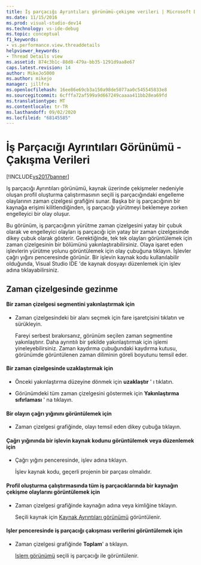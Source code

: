 ```yaml
---
title: İş parçacığı Ayrıntıları görünümü-çekişme verileri | Microsoft Docs
ms.date: 11/15/2016
ms.prod: visual-studio-dev14
ms.technology: vs-ide-debug
ms.topic: conceptual
f1_keywords:
- vs.performance.view.threaddetails
helpviewer_keywords:
- Thread Details view
ms.assetid: 874c3b1c-88d8-479a-bb35-1291d9aa8e67
caps.latest.revision: 14
author: MikeJo5000
ms.author: mikejo
manager: jillfra
ms.openlocfilehash: 16ee86e69cb3a150a98de5077aa0c545545833e8
ms.sourcegitcommit: 6cfffa72af599a9d667249caaaa411bb28ea69fd
ms.translationtype: MT
ms.contentlocale: tr-TR
ms.lasthandoff: 09/02/2020
ms.locfileid: "68145585"
---
```

# <a name="thread-details-view---contention-data"></a>İş Parçacığı Ayrıntıları Görünümü - Çakışma Verileri
[!INCLUDE[vs2017banner](../includes/vs2017banner.md)]

Iş parçacığı Ayrıntıları görünümü, kaynak üzerinde çekişmeler nedeniyle oluşan profil oluşturma çalıştırmasının seçili iş parçacığındaki engelleme olaylarının zaman çizelgesi grafiğini sunar. Başka bir iş parçacığının bir kaynağa erişimi kilitlendiğinden, iş parçacığı yürütmeyi beklemeye zorken engelleyici bir olay oluşur.  
  
 Bu görünüm, iş parçacığının yürütme zaman çizelgesini yatay bir çubuk olarak ve engelleyici olayları iş parçacığı için yatay bir zaman çizelgesinde dikey çubuk olarak gösterir. Gerektiğinde, tek tek olayları görüntülemek için zaman çizelgesinin bir bölümünü yakınlaştırabilirsiniz. Olaya işaret eden işlevlerin yürütme yolunu görüntülemek için olay çubuğuna tıklayın. İşlevler çağrı yığını penceresinde görünür. Bir işlevin kaynak kodu kullanılabilir olduğunda, Visual Studio IDE 'de kaynak dosyayı düzenlemek için işlev adına tıklayabilirsiniz.  
  
## <a name="navigating-the-timeline"></a>Zaman çizelgesinde gezinme  
  
#### <a name="to-zoom-in-on-a-timeline-segment"></a>Bir zaman çizelgesi segmentini yakınlaştırmak için  
  
- Zaman çizelgesindeki bir alanı seçmek için fare işaretçisini tıklatın ve sürükleyin.  
  
     Fareyi serbest bırakırsanız, görünüm seçilen zaman segmentine yakınlaştırır. Daha ayrıntılı bir şekilde yakınlaştırmak için işlemi yineleyebilirsiniz. Zaman kaydırma çubuğundaki kaydırma kutusu, görünümde görüntülenen zaman diliminin göreli boyutunu temsil eder.  
  
#### <a name="to-zoom-out-on-a-timeline"></a>Bir zaman çizelgesinde uzaklaştırmak için  
  
- Önceki yakınlaştırma düzeyine dönmek için **uzaklaştır** ' ı tıklatın.  
  
- Görünümdeki tüm zaman çizelgesini göstermek için **Yakınlaştırma sıfırlaması** ' na tıklayın.  
  
#### <a name="to-view-the-call-stack-of-an-event"></a>Bir olayın çağrı yığınını görüntülemek için  
  
- Zaman çizelgesi grafiğinde, olayı temsil eden dikey çubuğa tıklayın.  
  
#### <a name="to-view-or-edit-the-source-code-of-a-function-in-the-call-stack"></a>Çağrı yığınında bir işlevin kaynak kodunu görüntülemek veya düzenlemek için  
  
- Çağrı yığını penceresinde, işlev adına tıklayın.  
  
  İşlev kaynak kodu, geçerli projenin bir parçası olmalıdır.  
  
#### <a name="to-view-the-contention-events-of-a-resource-in-all-threads-in-the-profiling-run"></a>Profil oluşturma çalıştırmasında tüm iş parçacıklarında bir kaynağın çekişme olaylarını görüntülemek için  
  
- Zaman çizelgesi grafiğinde kaynağın adına veya kimliğine tıklayın.  
  
     Seçili kaynak için [Kaynak Ayrıntıları görünümü](../profiling/resource-details-view-contention-data.md) görüntülenir.  
  
#### <a name="to-view-the-thread-contention-data-in-the-processes-window"></a>Işler penceresinde iş parçacığı çakışması verilerini görüntülemek için  
  
- Zaman çizelgesi grafiğinde **Toplam**' a tıklayın.  
  
     [Işlem görünümü](../profiling/process-view-contention-data.md) seçili iş parçacığı ile görüntülenir.
